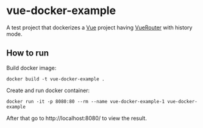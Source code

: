 # vue-docker-example

A test project that dockerizes a [Vue](https://vuejs.org/) project
having [VueRouter](https://router.vuejs.org/) with history mode.

## How to run

Build docker image:

```
docker build -t vue-docker-example .
```

Create and run docker container:

```
docker run -it -p 8080:80 --rm --name vue-docker-example-1 vue-docker-example
```

After that go to http://localhost:8080/ to view the result.
